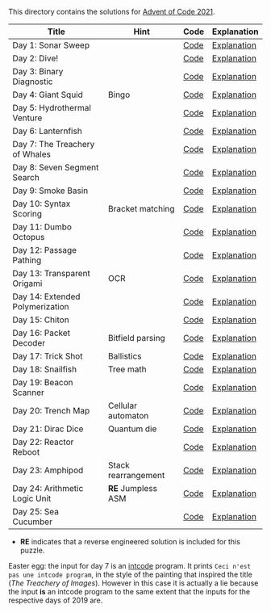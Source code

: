 This directory contains the solutions for [Advent of Code 2021](https://adventofcode.com/2021).

| Title                            | Hint                  | Code            | Explanation             |
|----------------------------------|-----------------------|-----------------|-------------------------|
| Day 1: Sonar Sweep               |                       | [Code](day1.q)  | [Explanation](day1.md)  |
| Day 2: Dive!                     |                       | [Code](day2.q)  | [Explanation](day2.md)  |
| Day 3: Binary Diagnostic         |                       | [Code](day3.q)  | [Explanation](day3.md)  |
| Day 4: Giant Squid               | Bingo                 | [Code](day4.q)  | [Explanation](day4.md)  |
| Day 5: Hydrothermal Venture      |                       | [Code](day5.q)  | [Explanation](day5.md)  |
| Day 6: Lanternfish               |                       | [Code](day6.q)  | [Explanation](day6.md)  |
| Day 7: The Treachery of Whales   |                       | [Code](day7.q)  | [Explanation](day7.md)  |
| Day 8: Seven Segment Search      |                       | [Code](day8.q)  | [Explanation](day8.md)  |
| Day 9: Smoke Basin               |                       | [Code](day9.q)  | [Explanation](day9.md)  |
| Day 10: Syntax Scoring           | Bracket matching      | [Code](day10.q) | [Explanation](day10.md) |
| Day 11: Dumbo Octopus            |                       | [Code](day11.q) | [Explanation](day11.md) |
| Day 12: Passage Pathing          |                       | [Code](day12.q) | [Explanation](day12.md) |
| Day 13: Transparent Origami      | OCR                   | [Code](day13.q) | [Explanation](day13.md) |
| Day 14: Extended Polymerization  |                       | [Code](day14.q) | [Explanation](day14.md) |
| Day 15: Chiton                   |                       | [Code](day15.q) | [Explanation](day15.md) |
| Day 16: Packet Decoder           | Bitfield parsing      | [Code](day16.q) | [Explanation](day16.md) |
| Day 17: Trick Shot               | Ballistics            | [Code](day17.q) | [Explanation](day17.md) |
| Day 18: Snailfish                | Tree math             | [Code](day18.q) | [Explanation](day18.md) |
| Day 19: Beacon Scanner           |                       | [Code](day19.q) | [Explanation](day19.md) |
| Day 20: Trench Map               | Cellular automaton    | [Code](day20.q) | [Explanation](day20.md) |
| Day 21: Dirac Dice               | Quantum die           | [Code](day21.q) | [Explanation](day21.md) |
| Day 22: Reactor Reboot           |                       | [Code](day22.q) | [Explanation](day22.md) |
| Day 23: Amphipod                 | Stack rearrangement   | [Code](day23.q) | [Explanation](day23.md) |
| Day 24: Arithmetic Logic Unit    | **RE** Jumpless ASM   | [Code](day24.q) | [Explanation](day24.md) |
| Day 25: Sea Cucumber             |                       | [Code](day25.q) | [Explanation](day25.md) |

* **RE** indicates that a reverse engineered solution is included for this puzzle.

Easter egg: the input for day 7 is an [intcode](../2019) program. It prints `Ceci n'est pas une intcode program`, in the style of the painting that inspired the title (*The Treachery of Images*). However in this case it is actually a lie because the input **is** an intcode program to the same extent that the inputs for the respective days of 2019 are.
